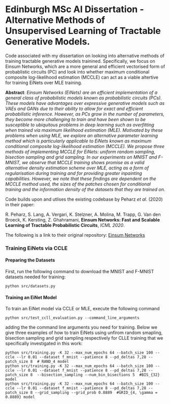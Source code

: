 # Edinburgh MSc AI Dissertation - Alternative Methods of Unsupervised Learning of Tractable Generative Models.

Code associated with my dissertation on looking into alternative methods of training tractable generative models trainined. Specifically, we focus on Einsum Networks, which are a more general and efficient vectorised form of probablistic circuits (PC) and look into whether maximum conditional composite log-likelihood estimation (MCCLE) can act as a viable altertive for training EiNets over MLE training.

**Abstract**: *Einsum Networks (EiNets) are an efficient implementation of a general class of probabilistic models known as probabilistic circuits (PCs). These models have advantages over expressive generative models such as VAEs and GANs due to their ability to allow for exact and efficient probabilistic inference. However, as PCs grow in the number of parameters, they become more challenging to train and have been shown to be susceptible to ubiquitous problems in deep learning such as overfitting when trained via maximum likelihood estimation (MLE). Motivated by these problems when using MLE, we explore an alternative parameter learning method which is particularly applicable to EiNets known as maximum conditional composite log-likelihood estimation (MCCLE). We propose three methods of implementing MCCLE for EiNets: uniform random sampling, bisection sampling and grid sampling. In our experiments on MNIST and F-MNIST, we observe that MCCLE training shows promise as a valid alternative density estimation scheme over MLE, acting as a form of regularisation during training and for providing greater inpainting capabilities. However, we note that these findings are dependent on the MCCLE method used, the sizes of the patches chosen for conditional training and the information density of the datasets that they are trained on.*

Code builds upon and utlises the existing codebase by Peharz *et al.* (2020) in their paper:

R. Peharz, S. Lang, A. Vergari, K. Stelzner, A. Molina, M. Trapp, G. Van den Broeck, K. Kersting, Z. Ghahramani,
**Einsum Networks: Fast and Scalable Learning of Tractable Probabilistic Circuits**,
*ICML 2020*.

The following is a link to their original repository: [Einsum Networks](https://github.com/cambridge-mlg/EinsumNetworks)

### Training EiNets via CCLE

#### Preparing the Datasets

First, run the following command to download the MNIST and F-MNIST datasets needed for training:

```
python src/datasets.py 
```

#### Training an EiNet Model
To train an EiNet model via CCLE or MLE, execute the following command 
```
python src/test_ccll_evaluation.py --command_line_arguments
```
adding the the command line arguments you need for training. Below we give three examples of how to train EiNets using unfirom random smapling, bisection sampling and grid sampling respectively for CLLE training that we specifically investigated in this work:
```
python src/training.py -K 32 --max_num_epochs 64 --batch_size 100 --ccle --lr 0.01 --dataset f_mnist --patience 8 --pd_deltas 7,28 --patch_size 8  # RAND_4 model
python src/training.py -K 32 --max_num_epochs 64 --batch_size 100 --ccle --lr 0.01 --dataset f_mnist --patience 8 --pd_deltas 7,28 --patch_size 8  --bisection_sampling --num_bin_bisections 5  #BIS_{32} model
python src/training.py -K 32 --max_num_epochs 64 --batch_size 100 --ccle --lr 0.01 --dataset f_mnist --patience 8 --pd_deltas 7,28 --patch_size 8 --grid_sampling --grid_prob 0.8889  #GRID_{4, \gamma = 0.8889} model
```

